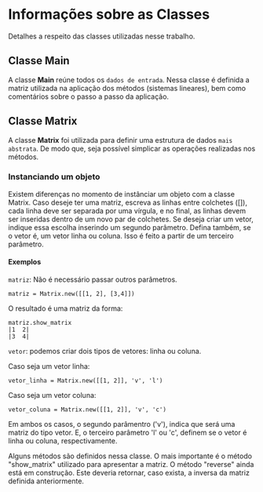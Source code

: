 # **Informações sobre as Classes**

Detalhes a respeito das classes utilizadas nesse trabalho.

## Classe Main

A classe **Main** reúne todos os `dados de entrada`. Nessa classe é definida a matriz utilizada na aplicação dos métodos (sistemas lineares), bem como comentários sobre o passo a passo da aplicação.

## Classe Matrix

A classe **Matrix** foi utilizada para definir uma estrutura de dados `mais abstrata`. De modo que, seja possível simplicar as operações realizadas nos métodos.

### Instanciando um objeto

Existem diferenças no momento de instânciar um objeto com a classe Matrix. Caso deseje ter uma matriz, escreva as linhas entre colchetes ([]), cada linha deve ser separada por uma vírgula, e no final, as linhas devem ser inseridas dentro de um novo par de colchetes. Se deseja criar um vetor, indique essa escolha inserindo um segundo parâmetro. Defina também, se o vetor é, um vetor linha ou coluna. Isso é feito a partir de um terceiro parâmetro.

#### **Exemplos**
    
`matriz`: Não é necessário passar outros parâmetros.

```
matriz = Matrix.new([[1, 2], [3,4]])
```

O resultado é uma matriz da forma:

```         
matriz.show_matrix
|1  2|
|3  4| 
```	

`vetor`: podemos criar dois tipos de vetores: linha ou coluna.

Caso seja um vetor linha: 

```
vetor_linha = Matrix.new([[1, 2]], 'v', 'l')
```

Caso seja um vetor coluna:
 
```
vetor_coluna = Matrix.new([[1, 2]], 'v', 'c')
```

Em ambos os casos, o segundo parâmentro ('v'), indica que será uma matriz do tipo vetor. E, o terceiro parâmetro 'l' ou 'c', definem se o vetor é linha ou coluna, respectivamente.

Alguns métodos são definidos nessa classe. O mais importante é o método "show_matrix" utilizado para apresentar a matriz. O método "reverse" ainda está em construção. Este deveria retornar, caso exista, a inversa da matriz definida anteriormente.
